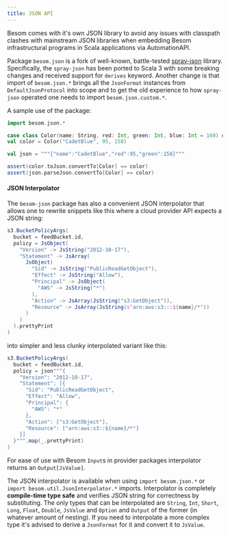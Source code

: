 ```yaml
---
title: JSON API
---
```


Besom comes with it's own JSON library to avoid any issues with classpath clashes with mainstream JSON libraries when embedding
Besom infrastructural programs in Scala applications via AutomationAPI. 

Package `besom.json` is a fork of well-known, battle-tested 
[spray-json](https://github.com/spray/spray-json) library. Specifically, the `spray-json` has been ported to Scala 3 with some 
breaking changes and received support for `derives` keyword. Another change is that import of `besom.json.*` brings all the 
`JsonFormat` instances from `DefaultJsonProtocol` into scope and to get the old experience to how `spray-json` operated one needs 
to import `besom.json.custom.*`. 

A sample use of the package:
```scala
import besom.json.*

case class Color(name: String, red: Int, green: Int, blue: Int = 160) derives JsonFormat
val color = Color("CadetBlue", 95, 158)

val json = """{"name":"CadetBlue","red":95,"green":158}"""

assert(color.toJson.convertTo[Color] == color)
assert(json.parseJson.convertTo[Color] == color)
```

#### JSON Interpolator

The `besom-json` package has also a convenient JSON interpolator that allows one to rewrite snippets like this
where a cloud provider API expects a JSON string:

```scala
s3.BucketPolicyArgs(
  bucket = feedBucket.id,
  policy = JsObject(
    "Version" -> JsString("2012-10-17"),
    "Statement" -> JsArray(
      JsObject(
        "Sid" -> JsString("PublicReadGetObject"),
        "Effect" -> JsString("Allow"),
        "Principal" -> JsObject(
          "AWS" -> JsString("*")
        ),
        "Action" -> JsArray(JsString("s3:GetObject")),
        "Resource" -> JsArray(JsString(s"arn:aws:s3:::${name}/*"))
      )
    )
  ).prettyPrint
)
```

into simpler and less clunky interpolated variant like this: 

```scala
s3.BucketPolicyArgs(
  bucket = feedBucket.id,
  policy = json"""{
    "Version": "2012-10-17",
    "Statement": [{
      "Sid": "PublicReadGetObject",
      "Effect": "Allow",
      "Principal": {
        "AWS": "*"
      },
      "Action": ["s3:GetObject"],
      "Resource": ["arn:aws:s3::${name}/*"]
    }]
  }""".map(_.prettyPrint)
)
```

For ease of use with Besom `Input`s in provider packages interpolator returns an `Output[JsValue]`.

The JSON interpolator is available when using `import besom.json.*` or `import besom.util.JsonInterpolator.*` imports. Interpolator is 
completely **compile-time type safe** and verifies JSON string for correctness by substituting. The only types that can be interpolated are 
`String`, `Int`, `Short`, `Long`, `Float`, `Double`, `JsValue` and `Option` and `Output` of the former (in whatever amount of nesting). 
If you need to interpolate a more complex type it's advised to derive a `JsonFormat` for it and convert it to `JsValue`.